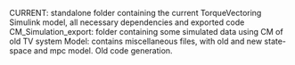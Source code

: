 CURRENT: standalone folder containing the current TorqueVectoring Simulink model, all necessary dependencies and exported code
CM_Simulation_export: folder containing some simulated data using CM of old TV system
Model: contains miscellaneous files, with old and new state-space and mpc model. Old code generation.
